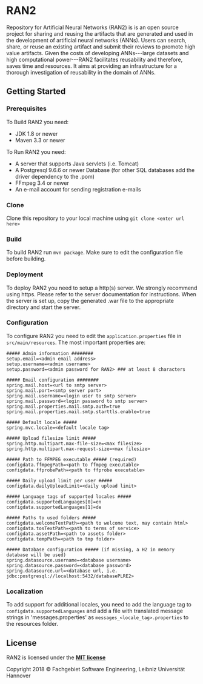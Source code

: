 # RAN2

Repository for Artificial Neural Networks (RAN2) is is an open source project for sharing and reusing the artifacts that are generated and used in the development of artificial neural networks (ANNs). Users can search, share, or reuse an existing artifact and submit their reviews to promote high value artifacts.
Given the costs of developing ANNs---large datasets and high computational power---RAN2  facilitates reusability and therefore, saves time and resources. It aims at providing an infrastructure for a thorough investigation of reusability in the domain of ANNs. 

## Getting Started

### Prerequisites

To Build RAN2 you need:

- JDK 1.8 or newer
- Maven 3.3 or newer

To Run RAN2 you need:

- A server that supports Java servlets (i.e. Tomcat)
- A Postgresql 9.6.6 or newer Database (for other SQL databases add the driver dependency to the .pom)
- FFmpeg 3.4 or newer
- An e-mail account for sending registration e-mails

### Clone

Clone this repository to your local machine using `git clone <enter url here>`

### Build

To build RAN2 run `mvn package`. Make sure to edit the configuration file before building.

### Deployment

To deploy RAN2 you need to setup a http(s) server. We strongly recommend using https. Please refer to the server documentation for instructions. When the server is set up, copy the generated .war file to the appropriate directory and start the server.

### Configuration

To configure RAN2 you need to edit the `application.properties` file in `src/main/resources`. The most important properties are:

```
##### Admin information ########
setup.email=<admin email address>
setup.username=<admin username>
setup.password=<admin password for RAN2> ### at least 8 characters

##### Email configuration ########
spring.mail.host=<url to smtp server>
spring.mail.port=<smtp server port>
spring.mail.username=<login user to smtp server>
spring.mail.password=<login password to smtp server>
spring.mail.properties.mail.smtp.auth=true
spring.mail.properties.mail.smtp.starttls.enable=true

##### Default locale #####
spring.mvc.locale=<default locale tag>

##### Upload filesize limit #####
spring.http.multipart.max-file-size=<max filesize>
spring.http.multipart.max-request-size=<max filesize>

##### Path to FFMPEG executable ##### (required)
configdata.ffmpegPath=<path to ffmpeg executable>
configdata.ffprobePath=<path to ffprobe executable>

##### Daily upload limit per user #####
configdata.dailyUploadLimit=<daily upload limit>

##### Language tags of supported locales #####
configdata.supportedLanguages[0]=en
configdata.supportedLanguages[1]=de

##### Paths to used folders #####
configdata.welcomeTextPath=<path to welcome text, may contain html>
configdata.tosTextPath=<path to terms of service>
configdata.assetPath=<path to assets folder>
configdata.tempPath=<path to tmp folder>

##### Database configuration ##### (if missing, a H2 in memory database will be used)
spring.datasource.username=<database username>
spring.datasource.password=<database password>
spring.datasource.url=<database url, i.e. jdbc:postgresql://localhost:5432/databasePLRE2>
```

### Localization

To add support for additional locales, you need to add the language tag to `configdata.supportedLanguages` and add a file with translated message strings in 'messages.properties' as `messages_<locale_tag>.properties` to the resources folder. 

## License

RAN2 is licensed under the **[MIT license](LICENSE)**

Copyright 2018 © Fachgebiet Software Engineering, Leibniz Universität Hannover
